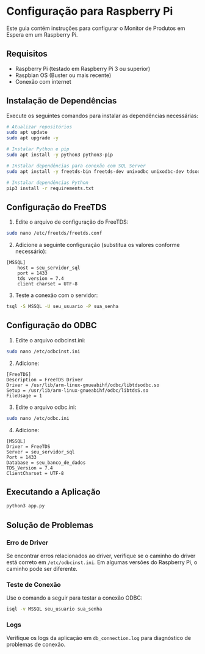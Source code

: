 # Configuração para Raspberry Pi

Este guia contém instruções para configurar o Monitor de Produtos em Espera em um Raspberry Pi.

## Requisitos

- Raspberry Pi (testado em Raspberry Pi 3 ou superior)
- Raspbian OS (Buster ou mais recente)
- Conexão com internet

## Instalação de Dependências

Execute os seguintes comandos para instalar as dependências necessárias:

```bash
# Atualizar repositórios
sudo apt update
sudo apt upgrade -y

# Instalar Python e pip
sudo apt install -y python3 python3-pip

# Instalar dependências para conexão com SQL Server
sudo apt install -y freetds-bin freetds-dev unixodbc unixodbc-dev tdsodbc

# Instalar dependências Python
pip3 install -r requirements.txt
```

## Configuração do FreeTDS

1. Edite o arquivo de configuração do FreeTDS:

```bash
sudo nano /etc/freetds/freetds.conf
```

2. Adicione a seguinte configuração (substitua os valores conforme necessário):

```
[MSSQL]
    host = seu_servidor_sql
    port = 1433
    tds version = 7.4
    client charset = UTF-8
```

3. Teste a conexão com o servidor:

```bash
tsql -S MSSQL -U seu_usuario -P sua_senha
```

## Configuração do ODBC

1. Edite o arquivo odbcinst.ini:

```bash
sudo nano /etc/odbcinst.ini
```

2. Adicione:

```
[FreeTDS]
Description = FreeTDS Driver
Driver = /usr/lib/arm-linux-gnueabihf/odbc/libtdsodbc.so
Setup = /usr/lib/arm-linux-gnueabihf/odbc/libtdsS.so
FileUsage = 1
```

3. Edite o arquivo odbc.ini:

```bash
sudo nano /etc/odbc.ini
```

4. Adicione:

```
[MSSQL]
Driver = FreeTDS
Server = seu_servidor_sql
Port = 1433
Database = seu_banco_de_dados
TDS_Version = 7.4
ClientCharset = UTF-8
```

## Executando a Aplicação

```bash
python3 app.py
```

## Solução de Problemas

### Erro de Driver

Se encontrar erros relacionados ao driver, verifique se o caminho do driver está correto em `/etc/odbcinst.ini`. Em algumas versões do Raspberry Pi, o caminho pode ser diferente.

### Teste de Conexão

Use o comando a seguir para testar a conexão ODBC:

```bash
isql -v MSSQL seu_usuario sua_senha
```

### Logs

Verifique os logs da aplicação em `db_connection.log` para diagnóstico de problemas de conexão.